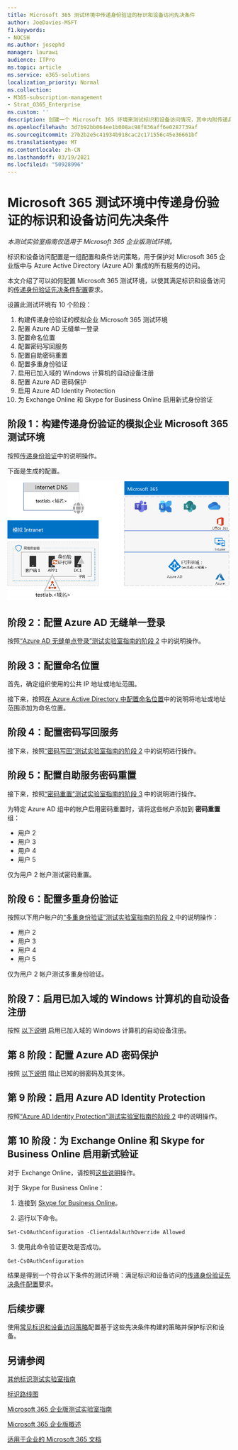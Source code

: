 ```yaml
---
title: Microsoft 365 测试环境中传递身份验证的标识和设备访问先决条件
author: JoeDavies-MSFT
f1.keywords:
- NOCSH
ms.author: josephd
manager: laurawi
audience: ITPro
ms.topic: article
ms.service: o365-solutions
localization_priority: Normal
ms.collection:
- M365-subscription-management
- Strat_O365_Enterprise
ms.custom: ''
description: 创建一个 Microsoft 365 环境来测试标识和设备访问情况，其中内附传递身份验证的先决条件。
ms.openlocfilehash: 3d7b92bb064ee1b008ac98f836aff6e0287739af
ms.sourcegitcommit: 27b2b2e5c41934b918cac2c171556c45e36661bf
ms.translationtype: MT
ms.contentlocale: zh-CN
ms.lasthandoff: 03/19/2021
ms.locfileid: "50928996"
---
```

# <a name="identity-and-device-access-prerequisites-for-pass-through-authentication-in-your-microsoft-365-test-environment"></a>Microsoft 365 测试环境中传递身份验证的标识和设备访问先决条件

*本测试实验室指南仅适用于 Microsoft 365 企业版测试环境。*

[](../security/office-365-security/microsoft-365-policies-configurations.md)标识和设备访问配置是一组配置和条件访问策略，用于保护对 Microsoft 365 企业版中与 Azure Active Directory (Azure AD) 集成的所有服务的访问。

本文介绍了可以如何配置 Microsoft 365 测试环境，以使其满足标识和设备访问的[传递身份验证先决条件配置](../security/office-365-security/identity-access-prerequisites.md#prerequisites)要求。

设置此测试环境有 10 个阶段：

1. 构建传递身份验证的模拟企业 Microsoft 365 测试环境
2. 配置 Azure AD 无缝单一登录
3. 配置命名位置
4. 配置密码写回服务
5. 配置自助密码重置
6. 配置多重身份验证
7. 启用已加入域的 Windows 计算机的自动设备注册
8. 配置 Azure AD 密码保护 
9. 启用 Azure AD Identity Protection
10. 为 Exchange Online 和 Skype for Business Online 启用新式身份验证

## <a name="phase-1-build-out-your-simulated-enterprise-with-pass-through-authentication-microsoft-365-test-environment"></a>阶段 1：构建传递身份验证的模拟企业 Microsoft 365 测试环境

按照[传递身份验证](pass-through-auth-m365-ent-test-environment.md)中的说明操作。

下面是生成的配置。

![采用传递身份验证的模拟企业测试环境](../media/pass-through-auth-m365-ent-test-environment/Phase2.png)
 
## <a name="phase-2-configure-azure-ad-seamless-single-sign-on"></a>阶段 2：配置 Azure AD 无缝单一登录

按照[“Azure AD 无缝单点登录”测试实验室指南的阶段 2](single-sign-on-m365-ent-test-environment.md#phase-2-configure-azure-ad-connect-on-app1-for-azure-ad-seamless-sso) 中的说明操作。

## <a name="phase-3-configure-named-locations"></a>阶段 3：配置命名位置

首先，确定组织使用的公共 IP 地址或地址范围。

接下来，按照[在 Azure Active Directory 中配置命名位置](/azure/active-directory/reports-monitoring/quickstart-configure-named-locations)中的说明将地址或地址范围添加为命名位置。 

## <a name="phase-4-configure-password-writeback"></a>阶段 4：配置密码写回服务

接下来，按照[“密码写回”测试实验室指南的阶段 2](password-writeback-m365-ent-test-environment.md#phase-2-enable-password-writeback-for-the-testlab-ad-ds-domain) 中的说明进行操作。

## <a name="phase-5-configure-self-service-password-reset"></a>阶段 5：配置自助服务密码重置

接下来，按照[“密码重置”测试实验室指南的阶段 3](password-reset-m365-ent-test-environment.md#phase-3-configure-and-test-password-reset) 中的说明进行操作。 

为特定 Azure AD 组中的帐户启用密码重置时，请将这些帐户添加到 **密码重置** 组：

- 用户 2
- 用户 3
- 用户 4
- 用户 5

仅为用户 2 帐户测试密码重置。

## <a name="phase-6-configure-multi-factor-authentication"></a>阶段 6：配置多重身份验证

按照以下用户帐户的[“多重身份验证”测试实验室指南的阶段 2 ](multi-factor-authentication-microsoft-365-test-environment.md#phase-2-enable-and-test-multi-factor-authentication-for-the-user-2-account)中的说明操作：

- 用户 2
- 用户 3
- 用户 4
- 用户 5

仅为用户 2 帐户测试多重身份验证。

## <a name="phase-7-enable-automatic-device-registration-of-domain-joined-windows-computers"></a>阶段 7：启用已加入域的 Windows 计算机的自动设备注册 

按照 [以下说明](/azure/active-directory/devices/hybrid-azuread-join-plan) 启用已加入域的 Windows 计算机的自动设备注册。

## <a name="phase-8-configure-azure-ad-password-protection"></a>第 8 阶段：配置 Azure AD 密码保护 

按照 [以下说明](/azure/active-directory/authentication/concept-password-ban-bad) 阻止已知的弱密码及其变体。

## <a name="phase-9-enable-azure-ad-identity-protection"></a>第 9 阶段：启用 Azure AD Identity Protection

按照[“Azure AD Identity Protection”测试实验室指南的阶段 2](azure-ad-identity-protection-microsoft-365-test-environment.md#phase-2-use-azure-ad-identity-protection) 中的说明操作。 

## <a name="phase-10-enable-modern-authentication-for-exchange-online-and-skype-for-business-online"></a>第 10 阶段：为 Exchange Online 和 Skype for Business Online 启用新式验证

对于 Exchange Online，请按照[这些说明](/Exchange/clients-and-mobile-in-exchange-online/enable-or-disable-modern-authentication-in-exchange-online#enable-or-disable-modern-authentication-in-exchange-online-for-client-connections-in-outlook-2013-or-later)操作。 

对于 Skype for Business Online：

1. 连接到 [Skype for Business Online](/SkypeForBusiness/set-up-your-computer-for-windows-powershell/set-up-your-computer-for-windows-powershell)。

2. 运行以下命令。

  ```powershell
  Set-CsOAuthConfiguration -ClientAdalAuthOverride Allowed
  ```

3. 使用此命令验证更改是否成功。

  ```powershell
  Get-CsOAuthConfiguration
  ```

结果是得到一个符合以下条件的测试环境：满足标识和设备访问的[传递身份验证先决条件配置](../security/office-365-security/identity-access-prerequisites.md#prerequisites)要求。 

## <a name="next-step"></a>后续步骤

使用[常见标识和设备访问策略](../security/office-365-security/identity-access-policies.md)配置基于这些先决条件构建的策略并保护标识和设备。

## <a name="see-also"></a>另请参阅

[其他标识测试实验室指南](m365-enterprise-test-lab-guides.md#identity)

[标识路线图](identity-roadmap-microsoft-365.md)

[Microsoft 365 企业版测试实验室指南](m365-enterprise-test-lab-guides.md)

[Microsoft 365 企业版概述](microsoft-365-overview.md)

[适用于企业的 Microsoft 365 文档](/microsoft-365-enterprise/)